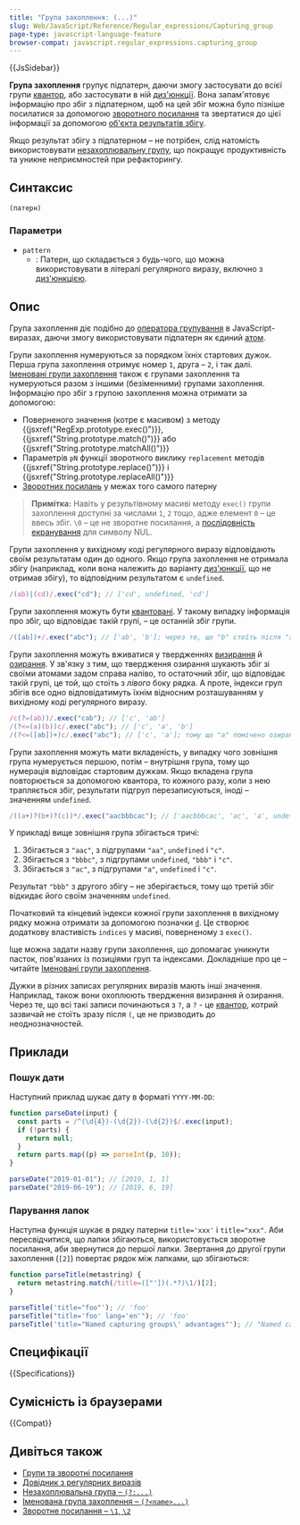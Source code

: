 ```yaml
---
title: "Група захоплення: (...)"
slug: Web/JavaScript/Reference/Regular_expressions/Capturing_group
page-type: javascript-language-feature
browser-compat: javascript.regular_expressions.capturing_group
---
```


{{JsSidebar}}

**Група захоплення** групує підпатерн, даючи змогу застосувати до всієї групи [квантор](/uk/docs/Web/JavaScript/Reference/Regular_expressions/Quantifier), або застосувати в ній [диз'юнкції](/uk/docs/Web/JavaScript/Reference/Regular_expressions/Disjunction). Вона запам'ятовує інформацію про збіг з підпатерном, щоб на цей збіг можна було пізніше посилатися за допомогою [зворотного посилання](/uk/docs/Web/JavaScript/Reference/Regular_expressions/Backreference) та звертатися до цієї інформації за допомогою [об'єкта результатів збігу](/uk/docs/Web/JavaScript/Reference/Global_Objects/RegExp/exec#povernene-znachennia).

Якщо результат збігу з підпатерном – не потрібен, слід натомість використовувати [незахоплювальну групу](/uk/docs/Web/JavaScript/Reference/Regular_expressions/Non-capturing_group), що покращує продуктивність та уникне неприємностей при рефакторингу.

## Синтаксис

```regex
(патерн)
```

### Параметри

- `pattern`
  - : Патерн, що складається з будь-чого, що можна використовувати в літералі регулярного виразу, включно з [диз'юнкцією](/uk/docs/Web/JavaScript/Reference/Regular_expressions/Disjunction).

## Опис

Група захоплення діє подібно до [оператора групування](/uk/docs/Web/JavaScript/Reference/Operators/Grouping) в JavaScript-виразах, даючи змогу використовувати підпатерн як єдиний [атом](/uk/docs/Web/JavaScript/Reference/Regular_expressions#atomy).

Групи захоплення нумеруються за порядком їхніх стартових дужок. Перша група захоплення отримує номер `1`, друга – `2`, і так далі. [Іменовані групи захоплення](/uk/docs/Web/JavaScript/Reference/Regular_expressions/Named_capturing_group) також є групами захоплення та нумеруються разом з іншими (безіменними) групами захоплення. Інформацію про збіг з групою захоплення можна отримати за допомогою:

- Поверненого значення (котре є масивом) з методу {{jsxref("RegExp.prototype.exec()")}}, {{jsxref("String.prototype.match()")}} або {{jsxref("String.prototype.matchAll()")}}
- Параметрів `pN` функції зворотного виклику `replacement` методів {{jsxref("String.prototype.replace()")}} і {{jsxref("String.prototype.replaceAll()")}}
- [Зворотних посилань](/uk/docs/Web/JavaScript/Reference/Regular_expressions/Backreference) у межах того самого патерну

> **Примітка:** Навіть у результівному масиві методу `exec()` групи захоплення доступні за числами `1`, `2` тощо, адже елемент `0` – це ввесь збіг. `\0` – це не зворотне посилання, а [послідовність екранування](/uk/docs/Web/JavaScript/Reference/Regular_expressions/Character_escape) для символу NUL.

Групи захоплення у вихідному коді регулярного виразу відповідають своїм результатам один до одного. Якщо група захоплення не отримала збігу (наприклад, коли вона належить до варіанту [диз'юнкції](/uk/docs/Web/JavaScript/Reference/Regular_expressions/Disjunction), що не отримав збігу), то відповідним результатом є `undefined`.

```js
/(ab)|(cd)/.exec("cd"); // ['cd', undefined, 'cd']
```

Групи захоплення можуть бути [квантовані](/uk/docs/Web/JavaScript/Reference/Regular_expressions/Quantifier). У такому випадку інформація про збіг, що відповідає такій групі, – це останній збіг групи.

```js
/([ab])+/.exec("abc"); // ['ab', 'b']; через те, що "b" стоїть після "a", цей результат відкидає попередній
```

Групи захоплення можуть вживатися у твердженнях [визирання](/uk/docs/Web/JavaScript/Reference/Regular_expressions/Lookahead_assertion) й [озирання](/uk/docs/Web/JavaScript/Reference/Regular_expressions/Lookbehind_assertion). У зв'язку з тим, що твердження озирання шукають збіг зі своїми атомами задом справа наліво, то остаточний збіг, що відповідає такій групі, це той, що стоїть з _лівого_ боку рядка. А проте, індекси груп збігів все одно відповідатимуть їхнім відносним розташуванням у вихідному коді регулярного виразу.

```js
/c(?=(ab))/.exec("cab"); // ['c', 'ab']
/(?<=(a)(b))c/.exec("abc"); // ['c', 'a', 'b']
/(?<=([ab])+)c/.exec("abc"); // ['c', 'a']; тому що "a" помічено озиранням після того, як озиранням помічено "b"
```

Групи захоплення можуть мати вкладеність, у випадку чого зовнішня група нумерується першою, потім – внутрішня група, тому що нумерація відповідає стартовим дужкам. Якщо вкладена група повторюється за допомогою квантора, то кожного разу, коли з нею трапляється збіг, результати підгруп перезаписуються, іноді – значенням `undefined`.

```js
/((a+)?(b+)?(c))*/.exec("aacbbbcac"); // ['aacbbbcac', 'ac', 'a', undefined, 'c']
```

У прикладі вище зовнішня група збігається тричі:

1. Збігається з `"aac"`, з підгрупами `"aa"`, `undefined` і `"c"`.
2. Збігається з `"bbbc"`, з підгрупами `undefined`, `"bbb"` і `"c"`.
3. Збігається з `"ac"`, з підгрупами `"a"`, `undefined` і `"c"`.

Результат `"bbb"` з другого збігу – не зберігається, тому що третій збіг відкидає його своїм значенням `undefined`.

Початковий та кінцевий індекси кожної групи захоплення в вихідному рядку можна отримати за допомогою позначки [`d`](/uk/docs/Web/JavaScript/Reference/Global_Objects/RegExp/hasIndices). Це створює додаткову властивість `indices` у масиві, поверненому з `exec()`.

Іще можна задати назву групи захоплення, що допомагає уникнути пасток, пов'язаних із позиціями груп та індексами. Докладніше про це – читайте [Іменовані групи захоплення](/uk/docs/Web/JavaScript/Reference/Regular_expressions/Named_capturing_group).

Дужки в різних записах регулярних виразів мають інші значення. Наприклад, також вони охоплюють твердження визирання й озирання. Через те, що всі такі записи починаються з `?`, а `?` - це [квантор](/uk/docs/Web/JavaScript/Reference/Regular_expressions/Quantifier), котрий зазвичай не стоїть зразу після `(`, це не призводить до неоднозначностей.

## Приклади

### Пошук дати

Наступний приклад шукає дату в форматі `YYYY-MM-DD`:

```js
function parseDate(input) {
  const parts = /^(\d{4})-(\d{2})-(\d{2})$/.exec(input);
  if (!parts) {
    return null;
  }
  return parts.map((p) => parseInt(p, 10));
}

parseDate("2019-01-01"); // [2019, 1, 1]
parseDate("2019-06-19"); // [2019, 6, 19]
```

### Парування лапок

Наступна функція шукає в рядку патерни `title='xxx'` і `title="xxx"`. Аби пересвідчитися, що лапки збігаються, використовується зворотне посилання, аби звернутися до першої лапки. Звертання до другої групи захоплення (`[2]`) повертає рядок між лапками, що збігаються:

```js
function parseTitle(metastring) {
  return metastring.match(/title=(["'])(.*?)\1/)[2];
}

parseTitle('title="foo"'); // 'foo'
parseTitle("title='foo' lang='en'"); // 'foo'
parseTitle('title="Named capturing groups\' advantages"'); // "Named capturing groups' advantages"
```

## Специфікації

{{Specifications}}

## Сумісність із браузерами

{{Compat}}

## Дивіться також

- [Групи та зворотні посилання](/uk/docs/Web/JavaScript/Guide/Regular_expressions/Groups_and_backreferences)
- [Довідник з регулярних виразів](/uk/docs/Web/JavaScript/Reference/Regular_expressions)
- [Незахоплювальна група – `(?:...)`](/uk/docs/Web/JavaScript/Reference/Regular_expressions/Non-capturing_group)
- [Іменована група захоплення – `(?<name>...)`](/uk/docs/Web/JavaScript/Reference/Regular_expressions/Named_capturing_group)
- [Зворотне посилання – `\1`, `\2`](/uk/docs/Web/JavaScript/Reference/Regular_expressions/Backreference)
